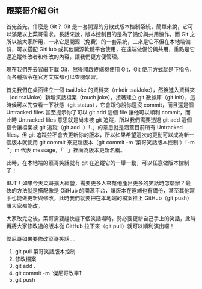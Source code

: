 ## 跟菜哥介紹 Git

首先首先，什麼是 Git？ Git 是一套開源的分散式版本控制系統，簡單來說，它可以滿足以上菜哥需求。長話來說，版本控制目的是為了備份與共用協作，而 Git 之所以被大家所用，一來它是開源（免費）的一套系統，二來是它不但在本地端備份，可以搭配 GitHub 或其他開源軟體平台使用，在遠端做備份與共用，重點是它還追蹤修改者和修改的內容，讓我們更方便管理。

現在我們先去官網下載 Git，然後開啟終端機使用 Git，Git 使用方式就是下指令，而各種指令在官方文檔都可以查閱學習。

首先我們在桌面建立一個 tsaiJoke 的資料夾（mkdir tsaiJoke），然後進入資料夾（cd tsaiJoke）新增笑話檔案（touch joke），接著建立 git 數據庫（git init），這時候可以先查看一下狀態（git status），它會跟你說你還沒 commit，而且還是個 Untracked files 甚至提示你了可以 git add 這個 file 讓他可以順利 commit，而此時 Untracked files 意思就是尚未被 git 追蹤，所以我們需要透過 git add 這個指令讓檔案被 git 追蹤（git add .）「.」的意思就是涵蓋目前所有 Untracked files，但 git 追蹤並不會去更新你的版本，所以如果希望這次的更動可以成為新一個版本就使用 git commit 來更新版本（git commit -m '菜哥笑話版本控制'）「-m ''」m 代表 message，「' ‘」裡面為版本更新名稱。

此時，在本地端的菜哥笑話就有 git 在追蹤它的一舉一動，可以任意做版本控制了！

BUT！如果今天菜哥擴大經營，需要更多人來幫他產出更多的笑話時怎麼辦？最快的方法就是搭配像是 GitHub 的開源平台，讓版本在遠端也有備份，甚至其他寫手也能做更新與修改，此時我們就要把在本地端的檔案推上 GitHub（git push）讓大家都能改。

大家改完之後，菜哥需要趕快趕下個笑話場時，勢必要更新自己手上的笑話，此時再將大家修改過的版本從 GitHub 拉下來（git pull）就可以順利演出囉！


傑尼哥如果要修改菜哥笑話....
1. git pull 菜哥笑話版本控制
2. 修改檔案
3. git add .
4. git commit -m ‘傑尼哥改畢1’
5. git push 